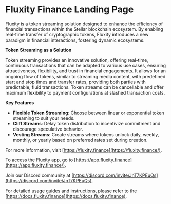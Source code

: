 # Fluxity Finance Landing Page

Fluxity is a token streaming solution designed to enhance the efficiency of financial transactions within the Stellar blockchain ecosystem. By enabling real-time transfer of cryptographic tokens, Fluxity introduces a new paradigm in financial interactions, fostering dynamic ecosystems.

**Token Streaming as a Solution**

Token streaming provides an innovative solution, offering real-time, continuous transactions that can be adapted to various use cases, ensuring attractiveness, flexibility, and trust in financial engagements. It allows for an ongoing flow of tokens, similar to streaming media content, with predefined start and stop times and transfer rates, providing both parties with predictable, fluid transactions. Token streams can be cancellable and offer maximum flexibility to payment configurations at slashed transaction costs.

**Key Features**

- **Flexible Token Streaming**: Choose between linear or exponential token streaming to suit your needs.
- **Cliff Streams**: Delay token distribution to incentivize commitment and discourage speculative behavior.
- **Vesting Streams**: Create streams where tokens unlock daily, weekly, monthly, or yearly based on preferred rates set during creation.

For more information, visit [https://fluxity.finance](https://fluxity.finance/).

To access the Fluxity app, go to [https://app.fluxity.finance](https://app.fluxity.finance/).

Join our Discord community at [https://discord.com/invite/JnT7KPEuQs](https://discord.com/invite/JnT7KPEuQs).

For detailed usage guides and instructions, please refer to the [https://docs.fluxity.finance](https://docs.fluxity.finance).
